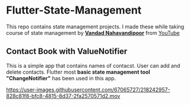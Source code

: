 # Flutter-State-Management
This repo contains state management projects. I made these while taking course of state management by [**Vandad Nahavandipoor**](https://www.linkedin.com/in/vandadnp/) from [YouTube](https://www.youtube.com/playlist?list=PL6yRaaP0WPkUf-ff1OX99DVSL1cynLHxO)

## Contact Book with ValueNotifier
This is a simple app that contains names of contacst. User can add and delete contacts. Flutter most **basic state management tool "ChangeNotifier"** has been used in this app.


https://user-images.githubusercontent.com/67065727/218242957-828c81f8-bfc8-4815-8d37-2fa2570571d2.mov


